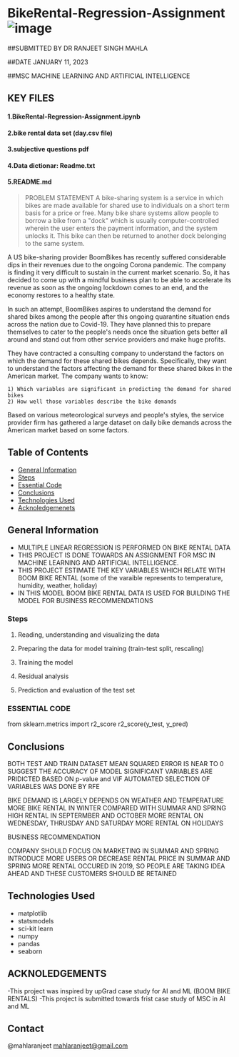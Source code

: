 # BikeRental-Regression-Assignment![image](https://user-images.githubusercontent.com/6258852/211809625-a9620c78-e86f-47ed-aacc-f76fa933b9ed.png)


##SUBMITTED BY DR RANJEET SINGH MAHLA

##DATE JANUARY 11, 2023

##MSC MACHINE LEARNING AND ARTIFICIAL INTELLIGENCE 


## KEY FILES
#### 1.BikeRental-Regression-Assignment.ipynb
#### 2.bike rental data set (day.csv file) 
#### 3.subjective questions pdf
#### 4.Data dictionar: Readme.txt
#### 5.README.md


> PROBLEM STATEMENT
A bike-sharing system is a service in which bikes are made available for shared use to individuals on a short term basis for a price or free. Many bike share systems allow people to borrow a bike from a "dock" which is usually computer-controlled wherein the user enters the payment information, and the system unlocks it. This bike can then be returned to another dock belonging to the same system.


A US bike-sharing provider BoomBikes has recently suffered considerable dips in their revenues due to the ongoing Corona pandemic. The company is finding it very difficult to sustain in the current market scenario. So, it has decided to come up with a mindful business plan to be able to accelerate its revenue as soon as the ongoing lockdown comes to an end, and the economy restores to a healthy state. 


In such an attempt, BoomBikes aspires to understand the demand for shared bikes among the people after this ongoing quarantine situation ends across the nation due to Covid-19. They have planned this to prepare themselves to cater to the people's needs once the situation gets better all around and stand out from other service providers and make huge profits.


They have contracted a consulting company to understand the factors on which the demand for these shared bikes depends. Specifically, they want to understand the factors affecting the demand for these shared bikes in the American market. The company wants to know:

    1) Which variables are significant in predicting the demand for shared bikes
    2) How well those variables describe the bike demands

Based on various meteorological surveys and people's styles, the service provider firm has gathered a large dataset on daily bike demands across the American market based on some factors. 


## Table of Contents
* [General Information](#general-information)
* [Steps](#steps)
* [Essential Code](#essentai-code)
* [Conclusions](#conclusions)
* [Technologies Used](#technologies-used)
* [Acknoledgemenets](#acknoledgements)


<!-- You can include any other section that is pertinent to your problem -->

## General Information
- MULTIPLE LINEAR REGRESSION IS PERFORMED ON BIKE RENTAL DATA
- THIS PROJECT IS DONE TOWARDS AN ASSIGNMENT FOR MSC IN MACHINE LEARNING AND ARTIFICIAL INTELLIGENCE. 
- THIS PROJECT ESTIMATE THE KEY VARIABLES WHICH RELATE WITH BOOM BIKE RENTAL (some of the varaible represents to temperature, humidity, weather, holiday)
- IN THIS MODEL BOOM BIKE RENTAL DATA IS USED FOR BUILDING THE MODEL FOR BUSINESS RECOMMENDATIONS

### Steps 

1) Reading, understanding and visualizing the data

2) Preparing the data for model training (train-test split, rescaling)

3) Training the model

4) Residual analysis

5) Prediction and evaluation of the test set

### ESSENTIAL CODE 
from sklearn.metrics import r2_score
r2_score(y_test, y_pred)


<!-- You don't have to answer all the questions - just the ones relevant to your project. -->

## Conclusions
BOTH TEST AND TRAIN DATASET MEAN SQUARED ERROR IS NEAR TO 0 SUGGEST THE ACCURACY OF MODEL
SIGNIFICANT VARIABLES ARE PRIDICTED BASED ON p-value and VIF
AUTOMATED SELECTION OF VARIABLES WAS DONE BY RFE


BIKE DEMAND IS LARGELY DEPENDS ON WEATHER AND TEMPERATURE
MORE BIKE RENTAL IN WINTER COMPARED WITH SUMMAR AND SPRING
HIGH RENTAL IN SEPTERMBER AND OCTOBER
MORE RENTAL ON WEDNESDAY, THRUSDAY AND SATURDAY 
MORE RENTAL ON HOLIDAYS


BUSINESS RECOMMENDATION

COMPANY SHOULD FOCUS ON MARKETING IN SUMMAR AND SPRING
INTRODUCE MORE USERS OR DECREASE RENTAL PRICE IN SUMMAR AND SPRING
MORE RENTAL OCCURED IN 2019, SO PEOPLE ARE TAKING IDEA AHEAD AND THESE CUSTOMERS SHOULD BE RETAINED 
<!-- You don't have to answer all the questions - just the ones relevant to your project. -->


## Technologies Used
- matplotlib
- statsmodels
- sci-kit learn
- numpy
- pandas
- seaborn

<!-- As the libraries versions keep on changing, it is recommended to mention the version of library used in this project -->

## ACKNOLEDGEMENTS
-This project was inspired by upGrad case study for AI and ML (BOOM BIKE RENTALS)
-This project is submitted towards frist case study of MSC in AI and ML 

## Contact
@mahlaranjeet
mahlaranjeet@gmail.com
